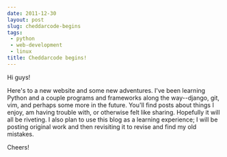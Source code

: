 ```yaml
---
date: 2011-12-30
layout: post
slug: cheddarcode-begins
tags:
 - python
 - web-development
 - linux
title: Cheddarcode begins!
---
```


Hi guys!


Here's to a new website and some new adventures. I've been learning Python and a couple programs and frameworks along the way--django, git, vim, and perhaps some more in the future. You'll find posts about things I enjoy, am having trouble with, or otherwise felt like sharing. Hopefully it will all be riveting. I also plan to use this blog as a learning experience; I will be posting original work and then revisiting it to revise and find my old mistakes.

Cheers!
